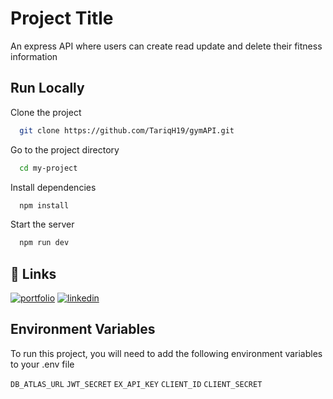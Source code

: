 # Project Title

An express API where users can create read update and delete their fitness information

## Run Locally

Clone the project

```bash
  git clone https://github.com/TariqH19/gymAPI.git
```

Go to the project directory

```bash
  cd my-project
```

Install dependencies

```bash
  npm install
```

Start the server

```bash
  npm run dev
```

## 🔗 Links

[![portfolio](https://img.shields.io/badge/my_portfolio-000?style=for-the-badge&logo=ko-fi&logoColor=white)](https://tariqh-portfolio.vercel.app/)
[![linkedin](https://img.shields.io/badge/linkedin-0A66C2?style=for-the-badge&logo=linkedin&logoColor=white)](https://www.linkedin.com/in/tariq-horan/)

## Environment Variables

To run this project, you will need to add the following environment variables to your .env file

`DB_ATLAS_URL`
`JWT_SECRET`
`EX_API_KEY`
`CLIENT_ID`
`CLIENT_SECRET`
